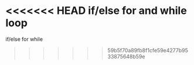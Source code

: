 <<<<<<< HEAD
if/else for and while loop
=======
if/else for while
>>>>>>> 59b5f70a89fb8f1cfe59e4277b9533875648b59e
